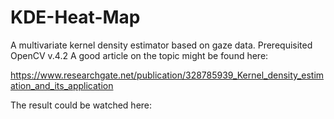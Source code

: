 # KDE-Heat-Map
A multivariate kernel density estimator based on gaze data. Prerequisited OpenCV v.4.2
A good article on the topic might be found here:

https://www.researchgate.net/publication/328785939_Kernel_density_estimation_and_its_application

The result could be watched here:
